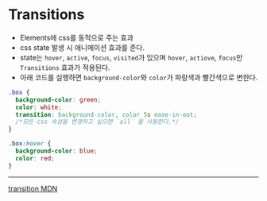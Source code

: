 # Transitions

- Elements에 css를 동적으로 주는 효과
- css state 발생 시 애니메이션 효과를 준다.
- state는 `hover`, `active`, `focus`, `visited`가 있으며 `hover`, `actiove`, `focus`만 `Transitions` 효과가 적용된다.
- 아래 코드를 실행하면 `background-color`와 `color`가 파랑색과 빨간색으로 변한다.

```css
.box {
  background-color: green;
  color: white;
  transition: background-color, color 5s ease-in-out;
  /*모든 css 속성을 변경하고 싶으면 `all` 을 사용한다.*/
}

.box:hover {
  background-color: blue;
  color: red;
}
```

---

<a href="https://developer.mozilla.org/en-US/docs/Web/CSS/transition">transition MDN</a>
